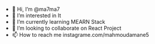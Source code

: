 - 👋 Hi, I’m @ma7ma7
- 👀 I’m interested in It 
- 🌱 I’m currently learning MEARN Stack
- 💞️ I’m looking to collaborate on React Project
- 📫 How to reach me instagrame.com/mahmoudamane5

<!---
ma7ma7/ma7ma7 is a ✨ special ✨ repository because its `README.md` (this file) appears on your GitHub profile.
You can click the Preview link to take a look at your changes.
--->
